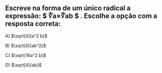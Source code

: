 ## Escreve na forma de um único radical a expressão: $ ∜a×∜ab $ . Escolhe a opção com a resposta correta:

A) $\sqrt[4]{a^2 b}$

B) $\sqrt[4]{ab^2}$

C) $\sqrt{16a^2 b}$

D) $\sqrt[4]{ab}$
